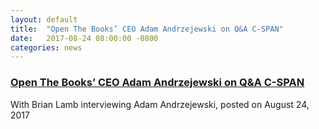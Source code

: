 ```yaml
---
layout: default
title:  "Open The Books’ CEO Adam Andrzejewski on Q&A C-SPAN"
date:   2017-08-24 08:00:00 -0800
categories: news
---
```

<h3><a href="https://www.c-span.org/video/?432472-1/qa-adam-andrzejewski"
target="_blank">Open The Books’ CEO Adam Andrzejewski on Q&A C-SPAN</a>
</h3>

With Brian Lamb interviewing Adam Andrzejewski, posted on August 24, 2017
